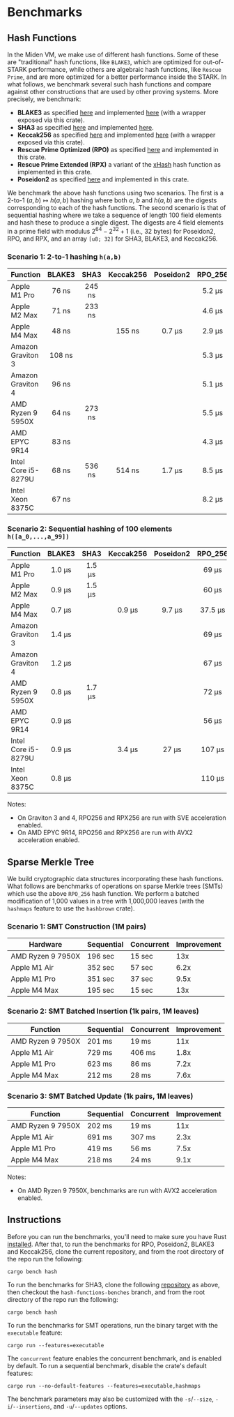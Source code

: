 # Benchmarks

## Hash Functions

In the Miden VM, we make use of different hash functions. Some of these are "traditional" hash functions, like `BLAKE3`, which are optimized for out-of-STARK performance, while others are algebraic hash functions, like `Rescue Prime`, and are more optimized for a better performance inside the STARK. In what follows, we benchmark several such hash functions and compare against other constructions that are used by other proving systems. More precisely, we benchmark:

* **BLAKE3** as specified [here](https://github.com/BLAKE3-team/BLAKE3-specs/blob/master/blake3.pdf) and implemented [here](https://github.com/BLAKE3-team/BLAKE3) (with a wrapper exposed via this crate).
* **SHA3** as specified [here](https://nvlpubs.nist.gov/nistpubs/FIPS/NIST.FIPS.202.pdf) and implemented [here](https://github.com/novifinancial/winterfell/blob/46dce1adf0/crypto/src/hash/sha/mod.rs).
* **Keccak256** as specified [here](https://keccak.team/specifications.html) and implemented [here](https://github.com/RustCrypto/hashes/tree/master/sha3) (with a wrapper exposed via this crate).
* **Rescue Prime Optimized (RPO)** as specified [here](https://eprint.iacr.org/2022/1577) and implemented in this crate.
* **Rescue Prime Extended (RPX)** a variant of the [xHash](https://eprint.iacr.org/2023/1045) hash function as implemented in this crate.
* **Poseidon2** as specified [here](https://eprint.iacr.org/2023/323) and implemented in this crate.

We benchmark the above hash functions using two scenarios. The first is a 2-to-1 $(a,b)\mapsto h(a,b)$ hashing where both $a$, $b$ and $h(a,b)$ are the digests corresponding to each of the hash functions. The second scenario is that of sequential hashing where we take a sequence of length $100$ field elements and hash these to produce a single digest. The digests are $4$ field elements in a prime field with modulus $2^{64} - 2^{32} + 1$ (i.e., 32 bytes) for Poseidon2, RPO, and RPX, and an array `[u8; 32]` for SHA3, BLAKE3, and Keccak256.

### Scenario 1: 2-to-1 hashing `h(a,b)`

| Function            | BLAKE3 | SHA3   | Keccak256 | Poseidon2 | RPO_256 | RPX_256 |
| ------------------- | :----: | :----: | :-------: | :-------: | :-----: | :-----: |
| Apple M1 Pro        | 76 ns  | 245 ns |           |           | 5.2 µs  | 2.7 µs  |
| Apple M2 Max        | 71 ns  | 233 ns |           |           | 4.6 µs  | 2.4 µs  |
| Apple M4 Max        | 48 ns  |        | 155 ns    | 0.7 µs    | 2.9 µs  | 1.5 µs  |
| Amazon Graviton 3   | 108 ns |        |           |           | 5.3 µs  | 3.1 µs  |
| Amazon Graviton 4   | 96 ns  |        |           |           | 5.1 µs  | 2.8 µs  |
| AMD Ryzen 9 5950X   | 64 ns  | 273 ns |           |           | 5.5 µs  |         |
| AMD EPYC 9R14       | 83 ns  |        |           |           | 4.3 µs  | 2.4 µs  |
| Intel Core i5-8279U | 68 ns  | 536 ns | 514 ns    | 1.7 µs    | 8.5 µs  | 4.4 µs  |
| Intel Xeon 8375C    | 67 ns  |        |           |           | 8.2 µs  |         |

### Scenario 2: Sequential hashing of 100 elements `h([a_0,...,a_99])`

| Function            | BLAKE3 | SHA3   | Keccak256 | Poseidon2 | RPO_256 | RPX_256 |
| ------------------- | :----: | :----: | :-------: | :-------: | :-----: | :-----: |
| Apple M1 Pro        | 1.0 µs | 1.5 µs |           |           | 69 µs   | 35 µs   |
| Apple M2 Max        | 0.9 µs | 1.5 µs |           |           | 60 µs   | 31 µs   |
| Apple M4 Max        | 0.7 µs |        | 0.9 µs    | 9.7 µs    | 37.5 µs | 19.4 µs |
| Amazon Graviton 3   | 1.4 µs |        |           |           | 69 µs   | 41 µs   |
| Amazon Graviton 4   | 1.2 µs |        |           |           | 67 µs   | 36 µs   |
| AMD Ryzen 9 5950X   | 0.8 µs | 1.7 µs |           |           | 72 µs   |         |
| AMD EPYC 9R14       | 0.9 µs |        |           |           | 56 µs   | 32 µs   |
| Intel Core i5-8279U | 0.9 µs |        | 3.4 µs    | 27 µs     | 107 µs  | 56 µs   |
| Intel Xeon 8375C    | 0.8 µs |        |           |           | 110 µs  |         |

Notes:
- On Graviton 3 and 4, RPO256 and RPX256 are run with SVE acceleration enabled.
- On AMD EPYC 9R14, RPO256 and RPX256 are run with AVX2 acceleration enabled.

## Sparse Merkle Tree

We build cryptographic data structures incorporating these hash functions. What follows are benchmarks of operations on sparse Merkle trees (SMTs) which use the above `RPO_256` hash function. We perform a batched modification of 1,000 values in a tree with 1,000,000 leaves (with the `hashmaps` feature to use the `hashbrown` crate).

### Scenario 1: SMT Construction (1M pairs)

| Hardware          | Sequential | Concurrent | Improvement |
| ----------------- | ---------- | ---------- | ----------- |
| AMD Ryzen 9 7950X | 196 sec    | 15 sec     | 13x         |
| Apple M1 Air      | 352 sec    | 57 sec     | 6.2x        |
| Apple M1 Pro      | 351 sec    | 37 sec     | 9.5x        |
| Apple M4 Max      | 195 sec    | 15 sec     | 13x         |

### Scenario 2: SMT Batched Insertion (1k pairs, 1M leaves)

| Function          | Sequential | Concurrent | Improvement |
| ----------------- | ---------- | ---------- | ----------- |
| AMD Ryzen 9 7950X | 201 ms     | 19 ms      | 11x         |
| Apple M1 Air      | 729 ms     | 406 ms     | 1.8x        |
| Apple M1 Pro      | 623 ms     | 86 ms      | 7.2x        |
| Apple M4 Max      | 212 ms     | 28 ms      | 7.6x        |

### Scenario 3: SMT Batched Update (1k pairs, 1M leaves)

| Function          | Sequential | Concurrent | Improvement |
| ----------------- | ---------- | ---------- | ----------- |
| AMD Ryzen 9 7950X | 202 ms     | 19 ms      | 11x         |
| Apple M1 Air      | 691 ms     | 307 ms     | 2.3x        |
| Apple M1 Pro      | 419 ms     | 56 ms      | 7.5x        |
| Apple M4 Max      | 218 ms     | 24 ms      | 9.1x        |

Notes:
- On AMD Ryzen 9 7950X, benchmarks are run with AVX2 acceleration enabled.

## Instructions
Before you can run the benchmarks, you'll need to make sure you have Rust [installed](https://www.rust-lang.org/tools/install). After that, to run the benchmarks for RPO, Poseidon2, BLAKE3 and Keccak256, clone the current repository, and from the root directory of the repo run the following:

 ```
 cargo bench hash
 ```

To run the benchmarks for SHA3, clone the following [repository](https://github.com/Dominik1999/winterfell.git) as above, then checkout the `hash-functions-benches` branch, and from the root directory of the repo run the following:

```
cargo bench hash
```

To run the benchmarks for SMT operations, run the binary target with the `executable` feature:

```
cargo run --features=executable
```

The `concurrent` feature enables the concurrent benchmark, and is enabled by default. To run a sequential benchmark, disable the crate's default features:

```
cargo run --no-default-features --features=executable,hashmaps
```

The benchmark parameters may also be customized with the `-s`/`--size`, `-i`/`--insertions`, and `-u`/`--updates` options.
